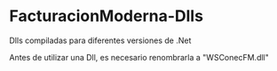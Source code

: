 FacturacionModerna-Dlls
=======================

Dlls compiladas para diferentes versiones de .Net


Antes de utilizar una Dll, es necesario renombrarla a "WSConecFM.dll"
